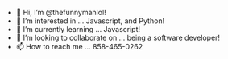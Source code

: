 - 👋 Hi, I’m @thefunnymanlol!
- 👀 I’m interested in ... Javascript, and Python!
- 🌱 I’m currently learning ... Javascript!
- 💞️ I’m looking to collaborate on ... being a software developer!
- 📫 How to reach me ... 858-465-0262

<!---
thefunnymanlol/thefunnymanlol is a ✨ special ✨ repository because its `README.md` (this file) appears on your GitHub profile.
You can click the Preview link to take a look at your changes.
--->
